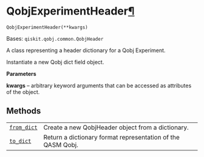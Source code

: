 # QobjExperimentHeader[¶](#qobjexperimentheader "Permalink to this headline")

<span id="undefined" />

`QobjExperimentHeader(**kwargs)`

Bases: `qiskit.qobj.common.QobjHeader`

A class representing a header dictionary for a Qobj Experiment.

Instantiate a new Qobj dict field object.

**Parameters**

**kwargs** – arbitrary keyword arguments that can be accessed as attributes of the object.

## Methods

|                                                                                                                                                   |                                                             |
| ------------------------------------------------------------------------------------------------------------------------------------------------- | ----------------------------------------------------------- |
| [`from_dict`](qiskit.qobj.QobjExperimentHeader.from_dict#qiskit.qobj.QobjExperimentHeader.from_dict "qiskit.qobj.QobjExperimentHeader.from_dict") | Create a new QobjHeader object from a dictionary.           |
| [`to_dict`](qiskit.qobj.QobjExperimentHeader.to_dict#qiskit.qobj.QobjExperimentHeader.to_dict "qiskit.qobj.QobjExperimentHeader.to_dict")         | Return a dictionary format representation of the QASM Qobj. |
